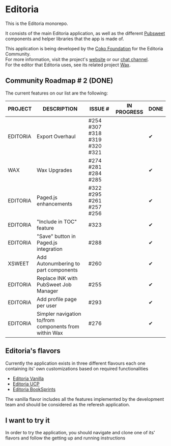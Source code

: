 # Editoria  

This is the Editoria monorepo.  

It consists of the main Editoria application, as well as the different [Pubsweet](https://gitlab.coko.foundation/pubsweet) components and helper libraries that the app is made of.  

This application is being developed by the [Coko Foundation](https://coko.foundation/) for the Editoria Community.  
For more information, visit the project's [website](https://editoria.pub/) or our [chat channel](https://mattermost.coko.foundation/coko/channels/editoria).  
For the editor that Editoria uses, see its related project [Wax](https://gitlab.coko.foundation/wax/wax).  

## Community Roadmap # 2 (DONE)
The current features on our list are the following:

| PROJECT       | DESCRIPTION                                                               | ISSUE # | IN PROGRESS | DONE |
|---------------|---------------------------------------------------------------------------|---------|-------------|------|
| EDITORIA      | Export Overhaul                                                           | #254 #307 #318 #319 #320 #321|             |     ✔   |
| WAX           | Wax Upgrades                                                              | #274 #281 #284 #285          |           |      ✔  |
| EDITORIA      | Paged.js enhancements                                                     | #322 #295 #261 #257 #256 |         |   ✔     |
| EDITORIA      | "Include in TOC" feature                                                  | #323    |                                  |   ✔     |
| EDITORIA      | "Save" button in Paged.js integration                                     | #288    |                                  |     ✔   |
| XSWEET        | Add Autonumbering to part components                                      | #260    |                                  |  ✔      |
| EDITORIA      | Replace INK with PubSweet Job Manager                                     | #255    |                                 |     ✔   |
| EDITORIA      | Add profile page per user                                                 | #293    |                              |    ✔    |
| EDITORIA      | Simpler navigation to/from components from within Wax                     | #276    |                                  |    ✔    |

## Editoria's flavors
Currently the application exists in three different flavours each one containing its' own customizations based on required functionalities  

* [Editoria Vanilla](https://gitlab.coko.foundation/editoria/editoria-vanilla)  
* [Editoria UCP](https://gitlab.coko.foundation/editoria/ucp)  
* [Editoria BookSprints](https://gitlab.coko.foundation/editoria/booksprints)  

The vanilla flavor includes all the features implemented by the development team and should be considered as the referesh application. 

## I want to try it  

In order to try the application, you should navigate and clone one of its' flavors and follow the getting up and running instructions




